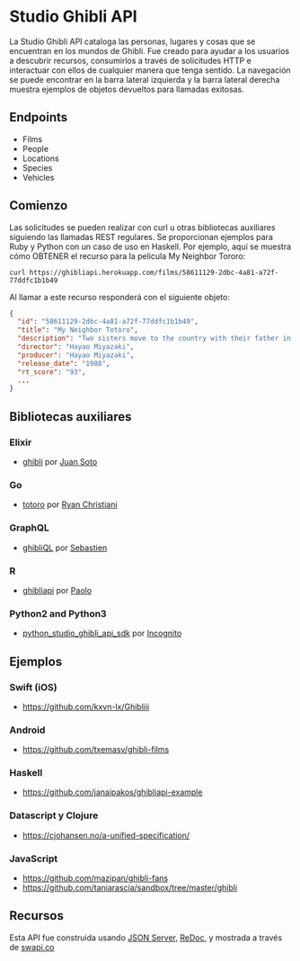 # Studio Ghibli API

La Studio Ghibli API cataloga las personas, lugares y cosas que se encuentran en los mundos de Ghibli. Fue creado para ayudar a los usuarios a descubrir recursos, consumirlos a través de solicitudes HTTP e interactuar con ellos de cualquier manera que tenga sentido. La navegación se puede encontrar en la barra lateral izquierda y la barra lateral derecha muestra ejemplos de objetos devueltos para llamadas exitosas.

## Endpoints

- Films
- People
- Locations
- Species
- Vehicles

## Comienzo

Las solicitudes se pueden realizar con curl u otras bibliotecas auxiliares siguiendo las llamadas REST regulares. Se proporcionan ejemplos para Ruby y Python con un caso de uso en Haskell. Por ejemplo, aquí se muestra cómo OBTENER el recurso para la película My Neighbor Tororo:

`curl https://ghibliapi.herokuapp.com/films/58611129-2dbc-4a81-a72f-77ddfc1b1b49`

Al llamar a este recurso responderá con el siguiente objeto:

```json
{
  "id": "58611129-2dbc-4a81-a72f-77ddfc1b1b49",
  "title": "My Neighbor Totoro",
  "description": "Two sisters move to the country with their father in order to be closer to their hospitalized mother, and discover the surrounding trees are inhabited by Totoros, magical spirits of the forest. When the youngest runs away from home, the older sister seeks help from the spirits to find her.",
  "director": "Hayao Miyazaki",
  "producer": "Hayao Miyazaki",
  "release_date": "1988",
  "rt_score": "93",
  ...
}
```

## Bibliotecas auxiliares

### Elixir

- [ghibli](https://github.com/sotojuan/ghibli) por [Juan Soto](https://github.com/sotojuan)

### Go

- [totoro](https://github.com/Rchristiani/totoro) por [Ryan Christiani](https://github.com/Rchristiani)

### GraphQL

- [ghibliQL](https://github.com/kisscool-fr/ghibliql) por [Sebastien](https://github.com/kisscool-fr)

### R

- [ghibliapi](https://github.com/onertipaday/ghibliapi) por [Paolo](https://github.com/onertipaday)

### Python2 and Python3

- [python_studio_ghibli_api_sdk](https://github.com/Incognito/python_studio_ghibli_api_sdk) por [Incognito](https://github.com/Incognito)

## Ejemplos

### Swift (iOS)

- https://github.com/kxvn-lx/Ghibliii

### Android

- https://github.com/txemasv/ghibli-films

### Haskell

- https://github.com/janaipakos/ghibliapi-example

### Datascript y Clojure

- https://cjohansen.no/a-unified-specification/

### JavaScript

- https://github.com/mazipan/ghibli-fans
- https://github.com/taniarascia/sandbox/tree/master/ghibli

## Recursos

Esta API fue construida usando [JSON Server](https://github.com/typicode/json-server), [ReDoc](https://github.com/Rebilly/ReDoc), y mostrada a través de [swapi.co](https://github.com/phalt/swapi)
